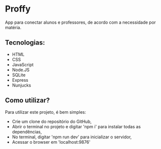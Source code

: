 # Proffy
App para conectar alunos e professores, de acordo com a necessidade por matéria.

## Tecnologias:
- HTML
- CSS
- JavaScript
- Node.JS
- SQLite
- Express
- Nunjucks

## Como utilizar?
Para utilizar este projeto, é bem simples: 
- Crie um clone do repositório do GitHub,
- Abrir o terminal no projeto e digitar 'npm i' para instalar todas as dependências,
- No terminal, digitar 'npm run dev' para inicializar o servidor,
- Acessar o browser em 'localhost:9876'
